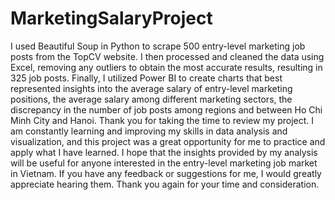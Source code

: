 # MarketingSalaryProject
I used Beautiful Soup in Python to scrape 500 entry-level marketing job posts from the TopCV website. I then processed and cleaned the data using Excel, removing any outliers to obtain the most accurate results, resulting in 325 job posts. Finally, I utilized Power BI to create charts that best represented insights into the average salary of entry-level marketing positions, the average salary among different marketing sectors, the discrepancy in the number of job posts among regions and between Ho Chi Minh City and Hanoi.
Thank you for taking the time to review my project. I am constantly learning and improving my skills in data analysis and visualization, and this project was a great opportunity for me to practice and apply what I have learned. I hope that the insights provided by my analysis will be useful for anyone interested in the entry-level marketing job market in Vietnam. If you have any feedback or suggestions for me, I would greatly appreciate hearing them. Thank you again for your time and consideration.
